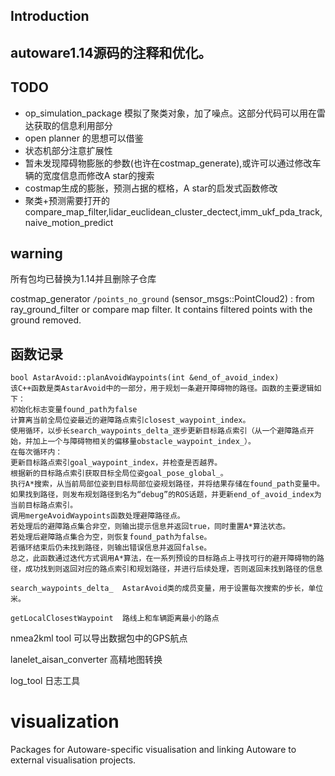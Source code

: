 ## Introduction
autoware1.14源码的注释和优化。
---
## TODO 
- op_simulation_package 模拟了聚类对象，加了噪点。这部分代码可以用在雷达获取的信息利用部分
- open planner 的思想可以借鉴
- 状态机部分注意扩展性
- 暂未发现障碍物膨胀的参数(也许在costmap_generate),或许可以通过修改车辆的宽度信息而修改A star的搜索
- costmap生成的膨胀，预测占据的框格，A star的启发式函数修改
- 聚类+预测需要打开的compare_map_filter,lidar_euclidean_cluster_dectect,imm_ukf_pda_track,naive_motion_predict

## warning

所有包均已替换为1.14并且删除子仓库

costmap_generator `/points_no_ground` (sensor_msgs::PointCloud2) : from ray_ground_filter or compare map filter. It contains filtered points with the ground removed.

## 函数记录

```
bool AstarAvoid::planAvoidWaypoints(int &end_of_avoid_index)
该C++函数是类AstarAvoid中的一部分，用于规划一条避开障碍物的路径。函数的主要逻辑如下：
初始化标志变量found_path为false
计算离当前全局位姿最近的避障路点索引closest_waypoint_index。
使用循环，以步长search_waypoints_delta_逐步更新目标路点索引（从一个避障路点开始，并加上一个与障碍物相关的偏移量obstacle_waypoint_index_）。
在每次循环内：
更新目标路点索引goal_waypoint_index，并检查是否越界。
根据新的目标路点索引获取目标全局位姿goal_pose_global_。
执行A*搜索，从当前局部位姿到目标局部位姿规划路径，并将结果存储在found_path变量中。
如果找到路径，则发布规划路径到名为“debug”的ROS话题，并更新end_of_avoid_index为当前目标路点索引。
调用mergeAvoidWaypoints函数处理避障路径点。
若处理后的避障路点集合非空，则输出提示信息并返回true，同时重置A*算法状态。
若处理后避障路点集合为空，则恢复found_path为false。
若循环结束后仍未找到路径，则输出错误信息并返回false。
总之，此函数通过迭代方式调用A*算法，在一系列预设的目标路点上寻找可行的避开障碍物的路径，成功找到则返回对应的路点索引和规划路径，并进行后续处理，否则返回未找到路径的信息
```

```
search_waypoints_delta_  AstarAvoid类的成员变量，用于设置每次搜索的步长，单位米。
```

``getLocalClosestWaypoint  路线上和车辆距离最小的路点``

nmea2kml tool 可以导出数据包中的GPS航点

lanelet_aisan_converter 高精地图转换

log_tool 日志工具

# visualization

Packages for Autoware-specific visualisation and linking Autoware to external visualisation projects.
